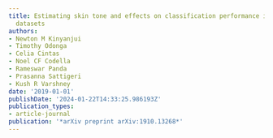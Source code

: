 ```yaml
---
title: Estimating skin tone and effects on classification performance in dermatology
  datasets
authors:
- Newton M Kinyanjui
- Timothy Odonga
- Celia Cintas
- Noel CF Codella
- Rameswar Panda
- Prasanna Sattigeri
- Kush R Varshney
date: '2019-01-01'
publishDate: '2024-01-22T14:33:25.986193Z'
publication_types:
- article-journal
publication: '*arXiv preprint arXiv:1910.13268*'
---
```

